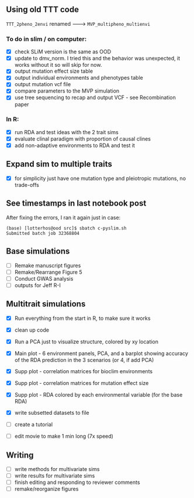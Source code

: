 
## Using old TTT code
`TTT_2pheno_2envi` renamed ---> `MVP_multipheno_multienvi`

### To do in slim / on computer:
- [x] check SLiM version is the same as OOD
- [x] update to dmv_norm. I tried this and the behavior was unexpected, it works without it so will skip for now.
- [x] output mutation effect size table
- [x] output individual environments and phenotypes table
- [x] output mutation vcf file
- [x] compare parameters to the MVP simulation
- [x] use tree sequencing to recap and output VCF - see Recombination paper

### In R:
- [x] run RDA and test ideas with the 2 trait sims
- [x] evaluate clinal paradigm with proportion of causal clines
- [x] add non-adaptive environments to RDA and test it

## Expand sim to multiple traits
- [x] for simplicity just have one mutation type and pleiotropic mutations, no trade-offs


## See timestamps in last notebook post
After fixing the errors, I ran it again just in case:
```
(base) [lotterhos@ood src]$ sbatch c-pyslim.sh
Submitted batch job 32368804
```

## Base simulations
- [ ] Remake manuscript figures
- [ ] Remake/Rearrange Figure 5
- [ ] Conduct GWAS analysis
- [ ] outputs for Jeff R-I

## Multitrait simulations
- [x] Run everything from the start in R, to make sure it works
- [x] clean up code
- [x] Run a PCA just to visualize structure, colored by xy location

- [x] Main plot - 6 environment panels, PCA, and a barplot showing accuracy of the RDA prediction in the 3 scenarios (or 4, if add PCA)
- [x] Supp plot - correlation matrices for bioclim environments
- [x] Supp plot - correlation matrices for mutation effect size
- [x] Supp plot - RDA colored by each environmental variable (for the base RDA)
- [x] write subsetted datasets to file
- [ ] create a tutorial
- [ ] edit movie to make 1 min long (7x speed)

## Writing
- [ ] write methods for multivariate sims
- [ ] write results for multivariate sims
- [ ] finish editing and responding to reviewer comments
- [ ] remake/reorganize figures
